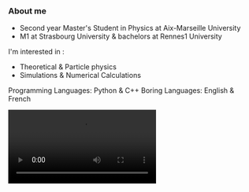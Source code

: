 ### About me
- Second year Master's Student in Physics at Aix-Marseille University
- M1 at Strasbourg University & bachelors at Rennes1 University

I'm interested in :

- Theoretical & Particle physics
- Simulations & Numerical Calculations

Programming Languages: Python & C++
Boring Languages: English & French

![anim](https://github.com/3thanRam/3thanRam/blob/main/animationfull.mp4)
